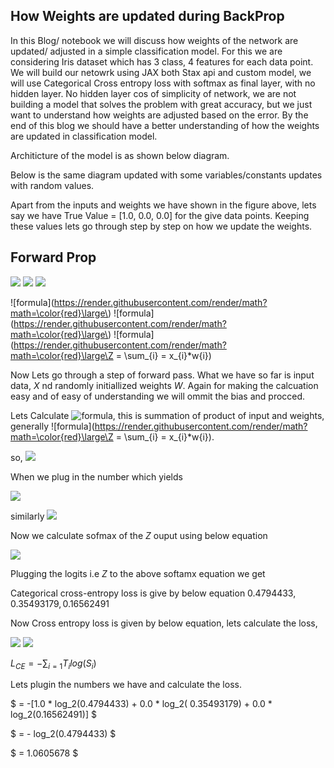 ## **How Weights are updated during BackProp**


In this Blog/ notebook we will discuss how weights of the network are updated/ adjusted in a simple classification model. For this we are considering Iris dataset which has 3 class, 4 features for each data point. We will build our netowrk using JAX both Stax api and custom model, we will use Categorical Cross entropy loss with softmax as final layer, with no hidden layer. No hidden layer cos of simplicity of network, we are not building a model that solves the problem with great accuracy, but we just want to understand how weights are adjusted based on the error. By the end of this blog we should have a better understanding of how the weights are updated in classification model.

Architicture of the model is as shown below diagram.

Below is the same diagram updated with some variables/constants updates with random values.

Apart from the inputs and weights we have shown in the figure above, lets say we have True Value = [1.0, 0.0, 0.0] for the give data points. Keeping these values lets go through step by step on how we update the weights.

## Forward Prop

<img src="https://render.githubusercontent.com/render/math?math={\color{black} \displaystyle\sum_{d=0}^{d_{max}}}">
<img src="https://render.githubusercontent.com/render/math?math={\color{black} \displaystyle\text\E(\theta) = \frac{1}{m} \sum_{i=1}^{m} L(y, \hat y)}">
<img src="https://render.githubusercontent.com/render/math?math={\color{black} \displaystyle\}">

![formula](https://render.githubusercontent.com/render/math?math=\color{red}\large\)
![formula](https://render.githubusercontent.com/render/math?math=\color{red}\large\)
![formula](https://render.githubusercontent.com/render/math?math=\color{red}\large\Z = \sum_{i} = x_{i}*w{i})

Now Lets go through a step of forward pass. What we have so far is input data, $X$ nd randomly initiallized weights $W$. Again for making the calcuation easy and of easy of understanding we will ommit the bias and procced. 

Lets Calculate ![formula](https://render.githubusercontent.com/render/math?math=\color{red}\large\Z_{1}^{1}), this is summation of product of input and weights, generally ![formula](https://render.githubusercontent.com/render/math?math=\color{red}\large\Z = \sum_{i} = x_{i}*w{i}).

so, <img src="https://render.githubusercontent.com/render/math?math={\color{black} \displaystyle\Z_{1}^{1} = x^{1} * w_{11}^{1} + x^{2} * w_{12}^{1} + x^{3} * w_{13}^{1} + x_{4} * w_{14}^{1}}">

When we plug in the number which yields 

<img src="https://render.githubusercontent.com/render/math?math={\color{black} \displaystyle\Z_{1}^{1} = (0.81 * 0.15) + (0.57 * 0.29) + (0.28 * 0.10) + (0.84 * 0.71) = 0.91119}">

similarly <img src="https://render.githubusercontent.com/render/math?math={\color{black} \displaystyle\Z_{2}^{1} = 0.6105, Z_{3}^{1} = -0.1517}">

Now we calculate sofmax of the $Z$ ouput using below equation 

<img src="https://render.githubusercontent.com/render/math?math={\color{black} \displaystyle\text\softmax(Y_{i}) = \frac {e^{y_{i}}}{\sum_{j=1}^{J} e^{y_{j}}}}">

Plugging the logits i.e $Z$ to the above softamx equation we get 

Categorical cross-entropy loss is give by below equation $0.4794433, 0.35493179, 0.16562491$

Now Cross entropy loss is given by below equation, lets calculate the loss, 

<img src="https://render.githubusercontent.com/render/math?math={\color{black} \displaystyle\text\CrosEntropyLoss = \sum_{h} y_h log(\hat y_h)}">

<img src="https://render.githubusercontent.com/render/math?math={\color{black} \displaystyle\text\E(\theta) = \frac{1}{m} \sum_{i=1}^{m} L(y, \hat y)}">

$L_{CE} = - \sum_{i=1} T_i log(S_i)$    

Lets plugin the numbers we have and calculate the loss.

$        = -[1.0 * log_2(0.4794433) + 0.0 * log_2( 0.35493179) + 0.0 * log_2(0.16562491)] $

$        = - log_2(0.4794433) $

$        = 1.0605678 $

